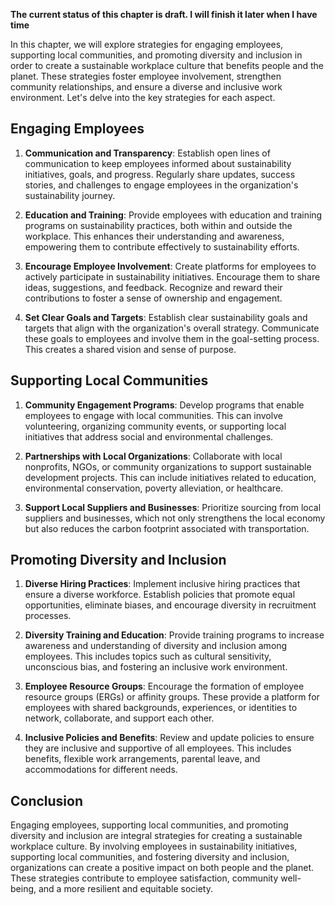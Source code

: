 **The current status of this chapter is draft. I will finish it later when I have time**

In this chapter, we will explore strategies for engaging employees, supporting local communities, and promoting diversity and inclusion in order to create a sustainable workplace culture that benefits people and the planet. These strategies foster employee involvement, strengthen community relationships, and ensure a diverse and inclusive work environment. Let's delve into the key strategies for each aspect.

**Engaging Employees**
----------------------

1. **Communication and Transparency**: Establish open lines of communication to keep employees informed about sustainability initiatives, goals, and progress. Regularly share updates, success stories, and challenges to engage employees in the organization's sustainability journey.

2. **Education and Training**: Provide employees with education and training programs on sustainability practices, both within and outside the workplace. This enhances their understanding and awareness, empowering them to contribute effectively to sustainability efforts.

3. **Encourage Employee Involvement**: Create platforms for employees to actively participate in sustainability initiatives. Encourage them to share ideas, suggestions, and feedback. Recognize and reward their contributions to foster a sense of ownership and engagement.

4. **Set Clear Goals and Targets**: Establish clear sustainability goals and targets that align with the organization's overall strategy. Communicate these goals to employees and involve them in the goal-setting process. This creates a shared vision and sense of purpose.

**Supporting Local Communities**
--------------------------------

1. **Community Engagement Programs**: Develop programs that enable employees to engage with local communities. This can involve volunteering, organizing community events, or supporting local initiatives that address social and environmental challenges.

2. **Partnerships with Local Organizations**: Collaborate with local nonprofits, NGOs, or community organizations to support sustainable development projects. This can include initiatives related to education, environmental conservation, poverty alleviation, or healthcare.

3. **Support Local Suppliers and Businesses**: Prioritize sourcing from local suppliers and businesses, which not only strengthens the local economy but also reduces the carbon footprint associated with transportation.

**Promoting Diversity and Inclusion**
-------------------------------------

1. **Diverse Hiring Practices**: Implement inclusive hiring practices that ensure a diverse workforce. Establish policies that promote equal opportunities, eliminate biases, and encourage diversity in recruitment processes.

2. **Diversity Training and Education**: Provide training programs to increase awareness and understanding of diversity and inclusion among employees. This includes topics such as cultural sensitivity, unconscious bias, and fostering an inclusive work environment.

3. **Employee Resource Groups**: Encourage the formation of employee resource groups (ERGs) or affinity groups. These provide a platform for employees with shared backgrounds, experiences, or identities to network, collaborate, and support each other.

4. **Inclusive Policies and Benefits**: Review and update policies to ensure they are inclusive and supportive of all employees. This includes benefits, flexible work arrangements, parental leave, and accommodations for different needs.

**Conclusion**
--------------

Engaging employees, supporting local communities, and promoting diversity and inclusion are integral strategies for creating a sustainable workplace culture. By involving employees in sustainability initiatives, supporting local communities, and fostering diversity and inclusion, organizations can create a positive impact on both people and the planet. These strategies contribute to employee satisfaction, community well-being, and a more resilient and equitable society.
